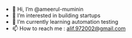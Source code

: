 - 👋 Hi, I’m @ameerul-muminin
- 👀 I’m interested in building startups
- 🌱 I’m currently learning automation testing
- 📫 How to reach me : alif.972002@gmail.com

<!---
ameerul-muminin/ameerul-muminin is a ✨ special ✨ repository because its `README.md` (this file) appears on your GitHub profile.
You can click the Preview link to take a look at your changes.
--->
